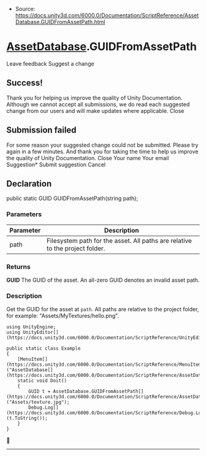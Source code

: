 * Source: https://docs.unity3d.com/6000.0/Documentation/ScriptReference/AssetDatabase.GUIDFromAssetPath.html

#  [AssetDatabase](https://docs.unity3d.com/6000.0/Documentation/ScriptReference/AssetDatabase.html).GUIDFromAssetPath
Leave feedback
Suggest a change
## Success!
Thank you for helping us improve the quality of Unity Documentation. Although we cannot accept all submissions, we do read each suggested change from our users and will make updates where applicable.
Close
## Submission failed
For some reason your suggested change could not be submitted. Please <a>try again</a> in a few minutes. And thank you for taking the time to help us improve the quality of Unity Documentation.
Close
Your name Your email Suggestion* Submit suggestion
Cancel
## Declaration
public static GUID GUIDFromAssetPath(string path); 
### Parameters
Parameter | Description  
---|---  
path | Filesystem path for the asset. All paths are relative to the project folder.  
### Returns
**GUID** The GUID of the asset. An all-zero GUID denotes an invalid asset path. 
### Description
Get the GUID for the asset at `path`.
All paths are relative to the project folder, for example: "Assets/MyTextures/hello.png".
```
using UnityEngine;
using UnityEditor[](https://docs.unity3d.com/6000.0/Documentation/ScriptReference/UnityEditor.html);  
  
public static class Example
{
    [MenuItem[](https://docs.unity3d.com/6000.0/Documentation/ScriptReference/MenuItem.html)("AssetDatabase[](https://docs.unity3d.com/6000.0/Documentation/ScriptReference/AssetDatabase.html)/GUIDFromAssetPath")]
    static void Doit()
    {
        GUID t = AssetDatabase.GUIDFromAssetPath[](https://docs.unity3d.com/6000.0/Documentation/ScriptReference/AssetDatabase.GUIDFromAssetPath.html)("Assets/texture.jpg");
        Debug.Log[](https://docs.unity3d.com/6000.0/Documentation/ScriptReference/Debug.Log.html)(t.ToString());
    }
}
```

* * *
